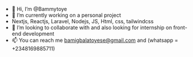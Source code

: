 - 👋 Hi, I’m @Bammytoye
- 👀 I’m currently working on a personal project
- Nextjs, Reactjs, Laravel, Nodejs, JS, Html, css, tailwindcss 
- 💞️ I’m looking to collaborate with and also looking for internship on front-end development 
- 📫 You can reach me bamigbalatoyese@gmail.com and (whatsapp = +2348169885711)

<!---
Bammytoye/Bammytoye is a ✨ special ✨ repository because its `README.md` (this file) appears on your GitHub profile.
You can click the Preview link to take a look at your changes.
--->
